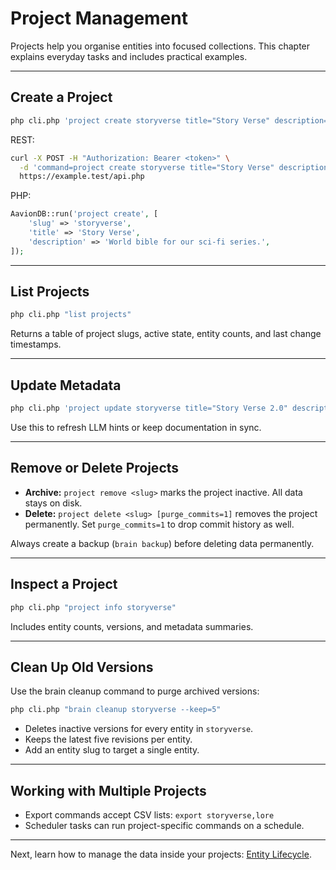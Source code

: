 # Project Management

Projects help you organise entities into focused collections. This chapter explains everyday tasks and includes practical examples.

---

## Create a Project

```bash
php cli.php 'project create storyverse title="Story Verse" description="World bible for our sci-fi series."'
```

REST:

```bash
curl -X POST -H "Authorization: Bearer <token>" \
  -d 'command=project create storyverse title="Story Verse" description="World bible..."' \
  https://example.test/api.php
```

PHP:

```php
AavionDB::run('project create', [
    'slug' => 'storyverse',
    'title' => 'Story Verse',
    'description' => 'World bible for our sci-fi series.',
]);
```

---

## List Projects

```bash
php cli.php "list projects"
```

Returns a table of project slugs, active state, entity counts, and last change timestamps.

---

## Update Metadata

```bash
php cli.php 'project update storyverse title="Story Verse 2.0" description="Updated scope"'
```

Use this to refresh LLM hints or keep documentation in sync.

---

## Remove or Delete Projects

- **Archive:** `project remove <slug>` marks the project inactive. All data stays on disk.
- **Delete:** `project delete <slug> [purge_commits=1]` removes the project permanently. Set `purge_commits=1` to drop commit history as well.

Always create a backup (`brain backup`) before deleting data permanently.

---

## Inspect a Project

```bash
php cli.php "project info storyverse"
```

Includes entity counts, versions, and metadata summaries.

---

## Clean Up Old Versions

Use the brain cleanup command to purge archived versions:

```bash
php cli.php "brain cleanup storyverse --keep=5"
```

- Deletes inactive versions for every entity in `storyverse`.
- Keeps the latest five revisions per entity.
- Add an entity slug to target a single entity.

---

## Working with Multiple Projects

- Export commands accept CSV lists: `export storyverse,lore`
- Scheduler tasks can run project-specific commands on a schedule.

---

Next, learn how to manage the data inside your projects: [Entity Lifecycle](entities.md).
